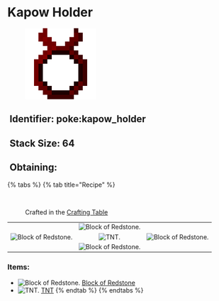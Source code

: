 # Kapow Holder

<figure><img src="https://github.com/ItsMePok/PFE/blob/wikiAssets/wikiMain/kapow_holder.png?raw=true" alt=""><figcaption></figcaption></figure>

## <img src="https://minecraft.wiki/images/Name_Tag_JE2_BE2.png?cbdc1" alt="" data-size="line"> Identifier: poke:kapow\_holder <a href="#identifier" id="identifier"></a>

## <img src="https://minecraft.wiki/images/Light_Gray_Bundle_JE1_BE1.png?b552e" alt="" data-size="line"> Stack Size: 64

## <img src="https://minecraft.wiki/images/thumb/Crafting_Table_JE4_BE3.png/150px-Crafting_Table_JE4_BE3.png?5767f" alt="" data-size="line"> Obtaining:

{% tabs %}
{% tab title="Recipe" %}
<figure><img src="https://minecraft.wiki/images/thumb/Crafting_Table_JE4_BE3.png/150px-Crafting_Table_JE4_BE3.png?5767f" alt=""><figcaption><p>Crafted in the <a href="https://minecraft.wiki/w/Crafting_Table">Crafting Table</a></p></figcaption></figure>

|                                                                                                                                    |                                                                                                                                    |                                                                                                                                    |
| :--------------------------------------------------------------------------------------------------------------------------------: | :--------------------------------------------------------------------------------------------------------------------------------: | ---------------------------------------------------------------------------------------------------------------------------------- |
|                                                                                                                                    | ![Block of Redstone.](https://minecraft.wiki/images/thumb/Block_of_Redstone_JE2_BE2.png/150px-Block_of_Redstone_JE2_BE2.png?bb6e3) |                                                                                                                                    |
| ![Block of Redstone.](https://minecraft.wiki/images/thumb/Block_of_Redstone_JE2_BE2.png/150px-Block_of_Redstone_JE2_BE2.png?bb6e3) |                      ![TNT.](https://minecraft.wiki/images/thumb/TNT_JE3_BE2.png/150px-TNT_JE3_BE2.png?62989)                      | ![Block of Redstone.](https://minecraft.wiki/images/thumb/Block_of_Redstone_JE2_BE2.png/150px-Block_of_Redstone_JE2_BE2.png?bb6e3) |
|                                                                                                                                    | ![Block of Redstone.](https://minecraft.wiki/images/thumb/Block_of_Redstone_JE2_BE2.png/150px-Block_of_Redstone_JE2_BE2.png?bb6e3) |                                                                                                                                    |

### Items:

* <img src="https://minecraft.wiki/images/thumb/Block_of_Redstone_JE2_BE2.png/150px-Block_of_Redstone_JE2_BE2.png?bb6e3" alt="Block of Redstone." data-size="line"> [Block of Redstone](https://minecraft.wiki/w/Block_of_Redstone)
* <img src="https://minecraft.wiki/images/thumb/TNT_JE3_BE2.png/150px-TNT_JE3_BE2.png?62989" alt="TNT." data-size="line"> [TNT](https://minecraft.wiki/w/TNT)
{% endtab %}
{% endtabs %}
